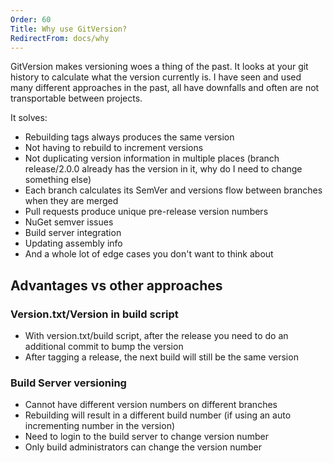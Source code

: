 ```yaml
---
Order: 60
Title: Why use GitVersion?
RedirectFrom: docs/why
---
```


GitVersion makes versioning woes a thing of the past. It looks at your git
history to calculate what the version currently is. I have seen and used many
different approaches in the past, all have downfalls and often are not
transportable between projects.

It solves:

* Rebuilding tags always produces the same version
* Not having to rebuild to increment versions
* Not duplicating version information in multiple places (branch release/2.0.0
    already has the version in it, why do I need to change something else)
* Each branch calculates its SemVer and versions flow between branches when
    they are merged
* Pull requests produce unique pre-release version numbers
* NuGet semver issues
* Build server integration
* Updating assembly info
* And a whole lot of edge cases you don't want to think about

## Advantages vs other approaches

### Version.txt/Version in build script

* With version.txt/build script, after the release you need to do an additional commit to bump the version
* After tagging a release, the next build will still be the same version

### Build Server versioning

* Cannot have different version numbers on different branches
* Rebuilding will result in a different build number (if using an auto incrementing number in the version)
* Need to login to the build server to change version number
* Only build administrators can change the version number
